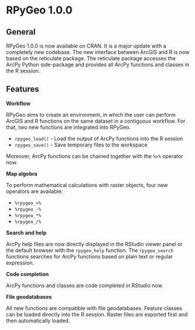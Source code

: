 # RPyGeo 1.0.0

## General

RPyGeo 1.0.0 is now available on CRAN. It is a major update with a completely new codebase. The new interface between ArcGIS and R is now based on the reticulate package. The reticulate package accesses the ArcPy Python side-package and provides all ArcPy functions and classes in the R session.

## Features

**Workflow**

RPyGeo aims to create an environment, in which the user can perform ArcGIS and R functions on the same dataset in a contiguous workflow. For that, two new functions are integrated into RPyGeo.

* `rpygeo_load()` - Load the output of ArcPy functions into the R session
* `rpygeo_save()` - Save temporary files to the workspace

Moreover, ArcPy functions can be chained together with the `%>%` operator now.


**Map algebra**

To perform mathematical calculations with raster objects, four new operators are available: 

* `%rpygeo_+%` 
* `%rpygeo_-%` 
* `%rpygeo_*%`
* `%rpygeo_/%`


**Search and help**

ArcPy help files are now directly displayed in the RStudio viewer panel or the default browser with the `rpygeo_help` function. The `rpygeo_search` functions searches for ArcPy functions based on plain text or regular expression.


**Code completion**

ArcPy functions and classes are code completed in RStudio now.


**File geodatabases**

All new functions are compatible with file geodatabases. Feature classes can be loaded directly into the R session. Raster files are exported first and then automatically loaded. 


